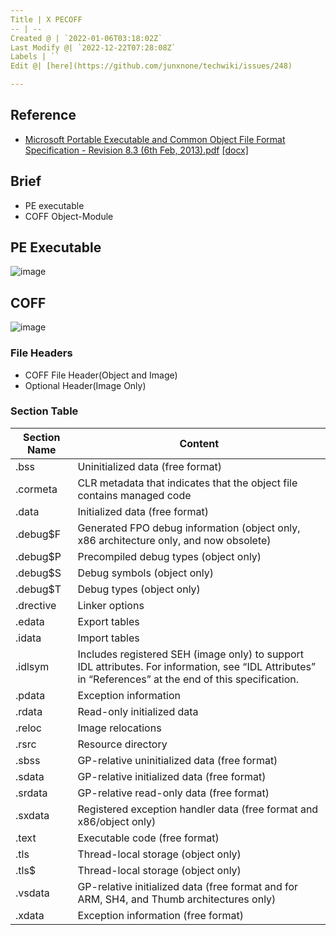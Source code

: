 ```yaml
---
Title | X PECOFF
-- | --
Created @ | `2022-01-06T03:18:02Z`
Last Modify @| `2022-12-22T07:28:08Z`
Labels | ``
Edit @| [here](https://github.com/junxnone/techwiki/issues/248)

---
```

## Reference
- [Microsoft Portable Executable and Common Object File Format Specification - Revision 8.3 (6th Feb, 2013).pdf](https://github.com/tpn/pdfs/blob/master/Microsoft%20Portable%20Executable%20and%20Common%20Object%20File%20Format%20Specification%20-%20Revision%208.3%20(6th%20Feb%2C%202013).pdf)  [[docx]](https://raw.githubusercontent.com/tpn/pdfs/master/Microsoft%20Portable%20Executable%20and%20Common%20Object%20File%20Format%20Specification%20-%20Revision%208.3%20(6th%20Feb%2C%202013).docx)

## Brief
- PE executable
- COFF Object-Module

## PE Executable

![image](https://user-images.githubusercontent.com/2216970/148322865-9ed5b594-e33f-4095-b339-696ebd477653.png)


## COFF

![image](https://user-images.githubusercontent.com/2216970/148322882-02ed8a6b-d4c4-48a1-bb9e-1bae0c26f5b6.png)

### File Headers
- COFF File Header(Object and Image)
- Optional Header(Image Only)

### Section Table


Section Name | Content
-- | --
.bss | Uninitialized data (free format)
.cormeta | CLR metadata that indicates that the object file contains managed code
.data | Initialized data (free format)
.debug$F | Generated FPO debug information (object only, x86 architecture only, and now obsolete)
.debug$P | Precompiled debug types (object only)
.debug$S | Debug symbols (object only)
.debug$T | Debug types (object only)
.drective | Linker options
.edata | Export tables
.idata | Import tables
.idlsym | Includes registered SEH (image only) to support IDL attributes. For information, see “IDL Attributes” in “References” at the end of this specification.
.pdata | Exception information
.rdata | Read-only initialized data
.reloc | Image relocations
.rsrc | Resource directory
.sbss | GP-relative uninitialized data (free format)
.sdata | GP-relative initialized data (free format)
.srdata | GP-relative read-only data (free format)
.sxdata | Registered exception handler data (free format and x86/object only)
.text | Executable code (free format)
.tls | Thread-local storage (object only)
.tls$ | Thread-local storage (object only)
.vsdata | GP-relative initialized data (free format and for ARM, SH4, and Thumb architectures only)
.xdata | Exception information (free format)



